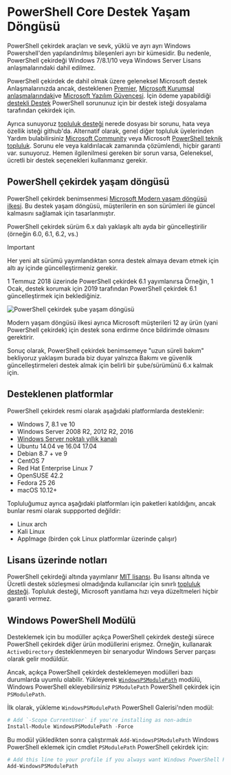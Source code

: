 # <a name="powershell-core-support-lifecycle"></a>PowerShell Core Destek Yaşam Döngüsü

PowerShell çekirdek araçları ve sevk, yüklü ve ayrı ayrı Windows Powershell'den yapılandırılmış bileşenleri ayrı bir kümesidir.
Bu nedenle, PowerShell çekirdeği Windows 7/8.1/10 veya Windows Server Lisans anlaşmalarındaki dahil edilmez.

PowerShell çekirdek de dahil olmak üzere geleneksel Microsoft destek Anlaşmalarınızda ancak, desteklenen [Premier][], [Microsoft Kurumsal anlaşmalarındaki][enterprise-agreement]ve [Microsoft Yazılım Güvencesi][assurance].
İçin ödeme yapabildiği [destekli Destek][] PowerShell sorununuz için bir destek isteği dosyalama tarafından çekirdek için.

Ayrıca sunuyoruz [topluluk desteği][] nerede dosyası bir sorunu, hata veya özellik isteği github'da.
Alternatif olarak, genel diğer topluluk üyelerinden Yardım bulabilirsiniz [Microsoft Community][] veya Microsoft [PowerShell teknik topluluk][].
Sorunu ele veya kaldırılacak zamanında çözümlendi, hiçbir garanti var. sunuyoruz.
Hemen ilgilenilmesi gereken bir sorun varsa, Geleneksel, ücretli bir destek seçenekleri kullanmanız gerekir.

## <a name="lifecycle-of-powershell-core"></a>PowerShell çekirdek yaşam döngüsü

PowerShell çekirdek benimsenmesi [Microsoft Modern yaşam döngüsü ilkesi][modern].
Bu destek yaşam döngüsü, müşterilerin en son sürümleri ile güncel kalmasını sağlamak için tasarlanmıştır.

PowerShell çekirdek sürüm 6.x dalı yaklaşık altı ayda bir güncelleştirilir (örneğin 6.0, 6.1, 6.2, vs.)

> [!IMPORTANT]
> Her yeni alt sürümü yayımlandıktan sonra destek almaya devam etmek için altı ay içinde güncelleştirmeniz gerekir.

1 Temmuz 2018 üzerinde PowerShell çekirdek 6.1 yayımlanırsa Örneğin, 1 Ocak, destek korumak için 2019 tarafından PowerShell çekirdek 6.1 güncelleştirmek için beklediğiniz.

![PowerShell çekirdek şube yaşam döngüsü][lifecycle-chart]

Modern yaşam döngüsü ilkesi ayrıca Microsoft müşterileri 12 ay ürün (yani PowerShell çekirdek) için destek sona erdirme önce bildirimde olmasını gerektirir.

Sonuç olarak, PowerShell çekirdek benimsemeye "uzun süreli bakım" bekliyoruz yaklaşım burada biz duyar yalnızca Bakımı ve güvenlik güncelleştirmeleri destek almak için belirli bir şube/sürümünü 6.x kalmak için.

## <a name="supported-platforms"></a>Desteklenen platformlar

PowerShell çekirdek resmi olarak aşağıdaki platformlarda desteklenir:

* Windows 7, 8.1 ve 10
* Windows Server 2008 R2, 2012 R2, 2016
* [Windows Server noktalı yıllık kanalı][semi-annual]
* Ubuntu 14.04 ve 16.04 17.04
* Debian 8.7 + ve 9
* CentOS 7
* Red Hat Enterprise Linux 7
* OpenSUSE 42.2
* Fedora 25 26
* macOS 10.12+

Topluluğumuz ayrıca aşağıdaki platformları için paketleri katıldığını, ancak bunlar resmi olarak suppported değildir:

* Linux arch
* Kali Linux
* AppImage (birden çok Linux platformlar üzerinde çalışır)

## <a name="notes-on-licensing"></a>Lisans üzerinde notları

PowerShell çekirdeği altında yayımlanır [MIT lisansı][].
Bu lisansı altında ve Ücretli destek sözleşmesi olmadığında kullanıcılar için sınırlı [topluluk desteği][].
Topluluk desteği, Microsoft yanıtlama hızı veya düzeltmeleri hiçbir garanti vermez.

## <a name="windows-powershell-module"></a>Windows PowerShell Modülü

Desteklemek için bu modüller açıkça PowerShell çekirdek desteği sürece PowerShell çekirdek diğer ürün modüllerini erişmez.
Örneğin, kullanarak `ActiveDirectory` desteklenmeyen bir senaryodur Windows Server parçası olarak gelir modüldür.

Ancak, açıkça PowerShell çekirdek desteklemeyen modülleri bazı durumlarda uyumlu olabilir.
Yükleyerek [`WindowsPSModulePath`][] modülü, Windows PowerShell ekleyebilirsiniz `PSModulePath` PowerShell çekirdek için `PSModulePath`.

İlk olarak, yükleme `WindowsPSModulePath` PowerShell Galerisi'nden modül:

```powershell
# Add `-Scope CurrentUser` if you're installing as non-admin
Install-Module WindowsPSModulePath -Force
```

Bu modül yükledikten sonra çalıştırmak `Add-WindowsPSModulePath` Windows PowerShell eklemek için cmdlet `PSModulePath` PowerShell çekirdek için:

```powershell
# Add this line to your profile if you always want Windows PowerShell PSModulePath
Add-WindowsPSModulePath
```

[Premier]: https://www.microsoft.com/en-us/microsoftservices/support.aspx
[enterprise-agreement]: https://www.microsoft.com/en-us/licensing/licensing-programs/enterprise.aspx
[assurance]: https://www.microsoft.com/en-us/licensing/licensing-programs/software-assurance-default.aspx
[topluluk desteği]: https://github.com/powershell/powershell/issues
[Microsoft Community]: https://answers.microsoft.com/
[PowerShell teknik topluluk]: https://techcommunity.microsoft.com/t5/PowerShell/ct-p/WindowsPowerShell
[destekli Destek]: https://support.microsoft.com/assistedsupportproducts
[modern]: https://support.microsoft.com/help/30881/modern-lifecycle-policy
[lifecycle-chart]: ./images/modern-lifecycle.png
[semi-annual]: https://docs.microsoft.com/windows-server/get-started/semi-annual-channel-overview
[MIT lisansı]: https://github.com/PowerShell/PowerShell/blob/master/LICENSE.txt
[`WindowsPSModulePath`]: https://www.powershellgallery.com/packages/WindowsPSModulePath/